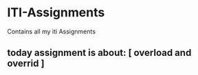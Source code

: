 # ITI-Assignments
Contains all my iti Assignments


## today assignment is about: [  overload and overrid ] 
